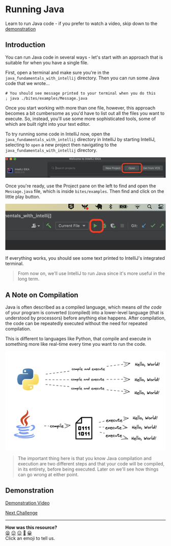 # Running Java

<!-- OMITTED -->

Learn to run Java code - if you prefer to watch a video, skip down to the [demonstration](#demonstration)

## Introduction

You can run Java code in several ways - let's start with an approach that is suitable for when you have a single file.

First, open a terminal and make sure you're in the `java_fundamentals_with_intellij` directory. Then you can run some Java code that we wrote...

```shell
# You should see message printed to your terminal when you do this
; java ./bites/examples/Message.java
```

Once you start working with more than one file, however, this approach becomes a bit cumbersome as you'd have to list out all the files you want to execute. So, instead, you'll use some more sophisticated tools, some of which are built right into your text editor.

To try running some code in IntelliJ now, open the `java_fundamentals_with_intellij` directory in IntelliJ by starting IntelliJ, selecting to `open` a new project then navigating to the `java_fundamentals_with_intellij` directory.

![opening a project in IntelliJ](../images/intelliJ_open_proj.png)

Once you're ready, use the Project pane on the left to find and open the `Message.java` file, which is inside `bites/examples`. Then find and click on the little play button.

![Run code with IntelliJ](../images/intelliJ_play.png)

If everything works, you should see some text printed to IntelliJ's integrated terminal.

> From now on, we'll use IntelliJ to run Java since it's more useful in the long term.

## A Note on Compilation

Java is often described as a compiled language, which means _all the code_ of your program is converted (compiled) into a lower-level language (that is understood by processors) before anything else happens. After compilation, the code can be repeatedly executed without the need for repeated compilation.

This is different to languages like Python, that compile and execute in something more like real-time every time you want to run the code.

![Java vs Python](../images/java_vs_python.png)

> The important thing here is that you know Java compilation and execution are two different steps and that your code will be compiled, in its entirety, before being executed. Later on we'll see how things can go wrong at either point.

## Demonstration

[Demonstration Video](https://youtu.be/bv-qSQBUjyI)



[Next Challenge](03_writing_java_bite.md)

<!-- BEGIN GENERATED SECTION DO NOT EDIT -->

---

**How was this resource?**  
[😫](https://airtable.com/shrUJ3t7KLMqVRFKR?prefill_Repository=makersacademy%2Fjava-fundamentals-with-intellij&prefill_File=out%2Fproduction%2Fjava_fundamentals_with_intellij%2Fbites%2F02_running_java_bite.md&prefill_Sentiment=😫) [😕](https://airtable.com/shrUJ3t7KLMqVRFKR?prefill_Repository=makersacademy%2Fjava-fundamentals-with-intellij&prefill_File=out%2Fproduction%2Fjava_fundamentals_with_intellij%2Fbites%2F02_running_java_bite.md&prefill_Sentiment=😕) [😐](https://airtable.com/shrUJ3t7KLMqVRFKR?prefill_Repository=makersacademy%2Fjava-fundamentals-with-intellij&prefill_File=out%2Fproduction%2Fjava_fundamentals_with_intellij%2Fbites%2F02_running_java_bite.md&prefill_Sentiment=😐) [🙂](https://airtable.com/shrUJ3t7KLMqVRFKR?prefill_Repository=makersacademy%2Fjava-fundamentals-with-intellij&prefill_File=out%2Fproduction%2Fjava_fundamentals_with_intellij%2Fbites%2F02_running_java_bite.md&prefill_Sentiment=🙂) [😀](https://airtable.com/shrUJ3t7KLMqVRFKR?prefill_Repository=makersacademy%2Fjava-fundamentals-with-intellij&prefill_File=out%2Fproduction%2Fjava_fundamentals_with_intellij%2Fbites%2F02_running_java_bite.md&prefill_Sentiment=😀)  
Click an emoji to tell us.

<!-- END GENERATED SECTION DO NOT EDIT -->
